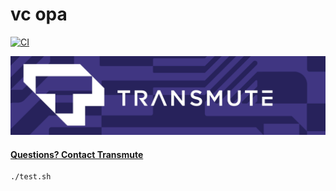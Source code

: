 # vc opa

[![CI](https://github.com/transmute-industries/vc-opa/actions/workflows/ci.yml/badge.svg)](https://github.com/transmute-industries/vc-opa/actions/workflows/ci.yml)

<img src="./transmute-banner.png" />

#### [Questions? Contact Transmute](https://transmute.typeform.com/to/RshfIw?typeform-source=vc-opa)

```bash
./test.sh
```